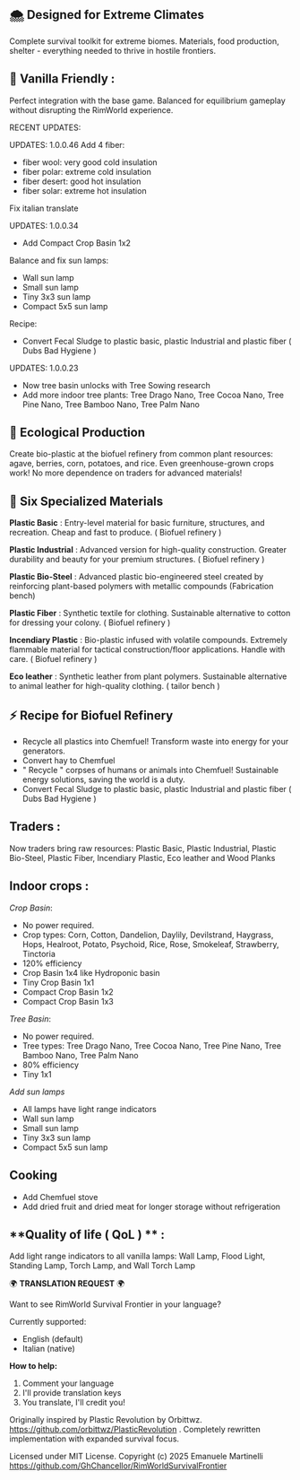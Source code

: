 ## 🌨️ **Designed for Extreme Climates**
Complete survival toolkit for extreme biomes. Materials, food production, shelter - everything needed to thrive in hostile frontiers.

## 🎯 **Vanilla Friendly** :
Perfect integration with the base game. Balanced for equilibrium gameplay without disrupting the RimWorld experience.

RECENT UPDATES:

UPDATES: 1.0.0.46
Add 4 fiber:
- fiber wool: very good cold insulation
- fiber polar: extreme cold insulation
- fiber desert: good hot insulation
- fiber solar: extreme hot insulation

Fix italian translate 

UPDATES: 1.0.0.34
- Add Compact Crop Basin 1x2

Balance and fix sun lamps:
- Wall sun lamp
- Small sun lamp
- Tiny 3x3 sun lamp
- Compact 5x5 sun lamp

Recipe:
- Convert Fecal Sludge to plastic basic, plastic Industrial and plastic fiber ( Dubs Bad Hygiene )
        
UPDATES: 1.0.0.23
- Now tree basin unlocks with Tree Sowing research
- Add more indoor tree plants: Tree Drago Nano, Tree Cocoa Nano, Tree Pine Nano, Tree Bamboo Nano, Tree Palm Nano

## 🌱 **Ecological Production**
Create bio-plastic at the biofuel refinery from common plant resources: agave, berries, corn, potatoes, and rice.
Even greenhouse-grown crops work! No more dependence on traders for advanced materials!

## 🔧 **Six Specialized Materials**
**Plastic Basic** :
Entry-level material for basic furniture, structures, and recreation. Cheap and fast to produce. ( Biofuel refinery )

**Plastic Industrial** :
Advanced version for high-quality construction. Greater durability and beauty for your premium structures. ( Biofuel refinery )

**Plastic Bio-Steel** :
Advanced plastic bio-engineered steel created by reinforcing plant-based polymers with metallic compounds (Fabrication bench)

**Plastic Fiber** :
Synthetic textile for clothing. Sustainable alternative to cotton for dressing your colony. ( Biofuel refinery )

**Incendiary Plastic** :
Bio-plastic infused with volatile compounds. Extremely flammable material for tactical construction/floor applications. Handle with care. ( Biofuel refinery )

**Eco leather** :
Synthetic leather from plant polymers. Sustainable alternative to animal leather for high-quality clothing. ( tailor bench )

## ⚡ **Recipe for Biofuel Refinery**
- Recycle all plastics into Chemfuel! Transform waste into energy for your generators.
- Convert hay to Chemfuel
- " Recycle " corpses of humans or animals into Chemfuel! Sustainable energy solutions, saving the world is a duty.
- Convert Fecal Sludge to plastic basic, plastic Industrial and plastic fiber ( Dubs Bad Hygiene )

## **Traders** :
Now traders bring raw resources: Plastic Basic, Plastic Industrial, Plastic Bio-Steel, Plastic Fiber, Incendiary Plastic, Eco leather and Wood Planks

## **Indoor crops** :
*Crop Basin*:
- No power required.
- Crop types: Corn, Cotton, Dandelion, Daylily, Devilstrand, Haygrass, Hops, Healroot, Potato, Psychoid, Rice, Rose, Smokeleaf, Strawberry, Tinctoria
- 120% efficiency
- Crop Basin 1x4 like Hydroponic basin
- Tiny Crop Basin 1x1
- Compact Crop Basin 1x2
- Compact Crop Basin 1x3

*Tree Basin*:
- No power required.
- Tree types: Tree Drago Nano, Tree Cocoa Nano, Tree Pine Nano, Tree Bamboo Nano, Tree Palm Nano
- 80% efficiency
- Tiny 1x1

*Add sun lamps*
- All lamps have light range indicators
- Wall sun lamp
- Small sun lamp
- Tiny 3x3 sun lamp
- Compact 5x5 sun lamp

## **Cooking**
- Add Chemfuel stove
- Add dried fruit and dried meat for longer storage without refrigeration

## **Quality of life ( QoL ) ** :
Add light range indicators to all vanilla lamps: Wall Lamp, Flood Light, Standing Lamp, Torch Lamp, and Wall Torch Lamp

🌍 **TRANSLATION REQUEST** 🌍

Want to see RimWorld Survival Frontier in your language?

Currently supported:
- English (default)
- Italian (native)

**How to help:**
1. Comment your language
2. I'll provide translation keys
3. You translate, I'll credit you!

Originally inspired by Plastic Revolution by Orbittwz.
https://github.com/orbittwz/PlasticRevolution .
Completely rewritten implementation with expanded survival focus.

Licensed under MIT License.
Copyright (c) 2025 Emanuele Martinelli
https://github.com/GhChancellor/RimWorldSurvivalFrontier
